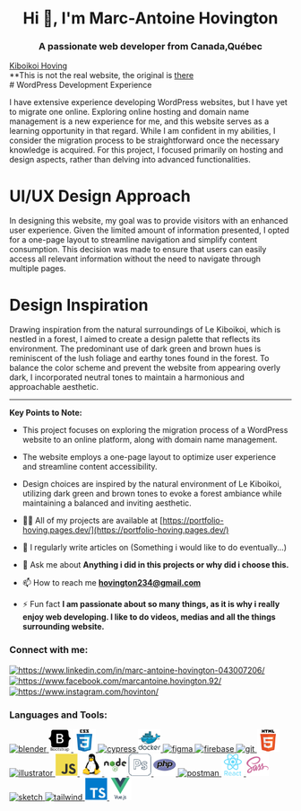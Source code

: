 <h1 align="center">Hi 👋, I'm Marc-Antoine Hovington</h1>
<h3 align="center">A passionate web developer from Canada,Québec</h3>
<a href="https://www.kiboikoihoving.xyz/">Kiboikoi Hoving</a></br>
**This is not the real website, the original is <a href="https://www.kiboikoi.com/">there</a></br>
# WordPress Development Experience

I have extensive experience developing WordPress websites, but I have yet to migrate one online. Exploring online hosting and domain name management is a new experience for me, and this website serves as a learning opportunity in that regard. While I am confident in my abilities, I consider the migration process to be straightforward once the necessary knowledge is acquired. For this project, I focused primarily on hosting and design aspects, rather than delving into advanced functionalities.

# UI/UX Design Approach

In designing this website, my goal was to provide visitors with an enhanced user experience. Given the limited amount of information presented, I opted for a one-page layout to streamline navigation and simplify content consumption. This decision was made to ensure that users can easily access all relevant information without the need to navigate through multiple pages.

# Design Inspiration

Drawing inspiration from the natural surroundings of Le Kiboikoi, which is nestled in a forest, I aimed to create a design palette that reflects its environment. The predominant use of dark green and brown hues is reminiscent of the lush foliage and earthy tones found in the forest. To balance the color scheme and prevent the website from appearing overly dark, I incorporated neutral tones to maintain a harmonious and approachable aesthetic.

---

**Key Points to Note:**

- This project focuses on exploring the migration process of a WordPress website to an online platform, along with domain name management.
- The website employs a one-page layout to optimize user experience and streamline content accessibility.
- Design choices are inspired by the natural environment of Le Kiboikoi, utilizing dark green and brown tones to evoke a forest ambiance while maintaining a balanced and inviting aesthetic.

- 👨‍💻 All of my projects are available at [https://portfolio-hoving.pages.dev/](https://portfolio-hoving.pages.dev/)

- 📝 I regularly write articles on (Something i would like to do eventually...)

- 💬 Ask me about **Anything i did in this projects or why did i choose this.**

- 📫 How to reach me **hovington234@gmail.com**

- ⚡ Fun fact **I am passionate about so many things, as it is why i really enjoy web developing. I like to do videos, medias and all the things surrounding website.**

<h3 align="left">Connect with me:</h3>
<p align="left">
<a href="https://linkedin.com/in/https://www.linkedin.com/in/marc-antoine-hovington-043007206/" target="blank"><img align="center" src="https://raw.githubusercontent.com/rahuldkjain/github-profile-readme-generator/master/src/images/icons/Social/linked-in-alt.svg" alt="https://www.linkedin.com/in/marc-antoine-hovington-043007206/" height="30" width="40" /></a>
<a href="https://fb.com/https://www.facebook.com/marcantoine.hovington.92/" target="blank"><img align="center" src="https://raw.githubusercontent.com/rahuldkjain/github-profile-readme-generator/master/src/images/icons/Social/facebook.svg" alt="https://www.facebook.com/marcantoine.hovington.92/" height="30" width="40" /></a>
<a href="https://instagram.com/https://www.instagram.com/hovinton/" target="blank"><img align="center" src="https://raw.githubusercontent.com/rahuldkjain/github-profile-readme-generator/master/src/images/icons/Social/instagram.svg" alt="https://www.instagram.com/hovinton/" height="30" width="40" /></a>
</p>

<h3 align="left">Languages and Tools:</h3>
<p align="left"> <a href="https://www.blender.org/" target="_blank" rel="noreferrer"> <img src="https://download.blender.org/branding/community/blender_community_badge_white.svg" alt="blender" width="40" height="40"/> </a> <a href="https://getbootstrap.com" target="_blank" rel="noreferrer"> <img src="https://raw.githubusercontent.com/devicons/devicon/master/icons/bootstrap/bootstrap-plain-wordmark.svg" alt="bootstrap" width="40" height="40"/> </a> <a href="https://www.w3schools.com/css/" target="_blank" rel="noreferrer"> <img src="https://raw.githubusercontent.com/devicons/devicon/master/icons/css3/css3-original-wordmark.svg" alt="css3" width="40" height="40"/> </a> <a href="https://www.cypress.io" target="_blank" rel="noreferrer"> <img src="https://raw.githubusercontent.com/simple-icons/simple-icons/6e46ec1fc23b60c8fd0d2f2ff46db82e16dbd75f/icons/cypress.svg" alt="cypress" width="40" height="40"/> </a> <a href="https://www.docker.com/" target="_blank" rel="noreferrer"> <img src="https://raw.githubusercontent.com/devicons/devicon/master/icons/docker/docker-original-wordmark.svg" alt="docker" width="40" height="40"/> </a> <a href="https://www.figma.com/" target="_blank" rel="noreferrer"> <img src="https://www.vectorlogo.zone/logos/figma/figma-icon.svg" alt="figma" width="40" height="40"/> </a> <a href="https://firebase.google.com/" target="_blank" rel="noreferrer"> <img src="https://www.vectorlogo.zone/logos/firebase/firebase-icon.svg" alt="firebase" width="40" height="40"/> </a> <a href="https://git-scm.com/" target="_blank" rel="noreferrer"> <img src="https://www.vectorlogo.zone/logos/git-scm/git-scm-icon.svg" alt="git" width="40" height="40"/> </a> <a href="https://www.w3.org/html/" target="_blank" rel="noreferrer"> <img src="https://raw.githubusercontent.com/devicons/devicon/master/icons/html5/html5-original-wordmark.svg" alt="html5" width="40" height="40"/> </a> <a href="https://www.adobe.com/in/products/illustrator.html" target="_blank" rel="noreferrer"> <img src="https://www.vectorlogo.zone/logos/adobe_illustrator/adobe_illustrator-icon.svg" alt="illustrator" width="40" height="40"/> </a> <a href="https://developer.mozilla.org/en-US/docs/Web/JavaScript" target="_blank" rel="noreferrer"> <img src="https://raw.githubusercontent.com/devicons/devicon/master/icons/javascript/javascript-original.svg" alt="javascript" width="40" height="40"/> </a> <a href="https://www.linux.org/" target="_blank" rel="noreferrer"> <img src="https://raw.githubusercontent.com/devicons/devicon/master/icons/linux/linux-original.svg" alt="linux" width="40" height="40"/> </a> <a href="https://nodejs.org" target="_blank" rel="noreferrer"> <img src="https://raw.githubusercontent.com/devicons/devicon/master/icons/nodejs/nodejs-original-wordmark.svg" alt="nodejs" width="40" height="40"/> </a> <a href="https://www.photoshop.com/en" target="_blank" rel="noreferrer"> <img src="https://raw.githubusercontent.com/devicons/devicon/master/icons/photoshop/photoshop-line.svg" alt="photoshop" width="40" height="40"/> </a> <a href="https://www.php.net" target="_blank" rel="noreferrer"> <img src="https://raw.githubusercontent.com/devicons/devicon/master/icons/php/php-original.svg" alt="php" width="40" height="40"/> </a> <a href="https://postman.com" target="_blank" rel="noreferrer"> <img src="https://www.vectorlogo.zone/logos/getpostman/getpostman-icon.svg" alt="postman" width="40" height="40"/> </a> <a href="https://reactjs.org/" target="_blank" rel="noreferrer"> <img src="https://raw.githubusercontent.com/devicons/devicon/master/icons/react/react-original-wordmark.svg" alt="react" width="40" height="40"/> </a> <a href="https://sass-lang.com" target="_blank" rel="noreferrer"> <img src="https://raw.githubusercontent.com/devicons/devicon/master/icons/sass/sass-original.svg" alt="sass" width="40" height="40"/> </a> <a href="https://www.sketch.com/" target="_blank" rel="noreferrer"> <img src="https://www.vectorlogo.zone/logos/sketchapp/sketchapp-icon.svg" alt="sketch" width="40" height="40"/> </a> <a href="https://tailwindcss.com/" target="_blank" rel="noreferrer"> <img src="https://www.vectorlogo.zone/logos/tailwindcss/tailwindcss-icon.svg" alt="tailwind" width="40" height="40"/> </a> <a href="https://www.typescriptlang.org/" target="_blank" rel="noreferrer"> <img src="https://raw.githubusercontent.com/devicons/devicon/master/icons/typescript/typescript-original.svg" alt="typescript" width="40" height="40"/> </a> <a href="https://vuejs.org/" target="_blank" rel="noreferrer"> <img src="https://raw.githubusercontent.com/devicons/devicon/master/icons/vuejs/vuejs-original-wordmark.svg" alt="vuejs" width="40" height="40"/> </a> </p>
